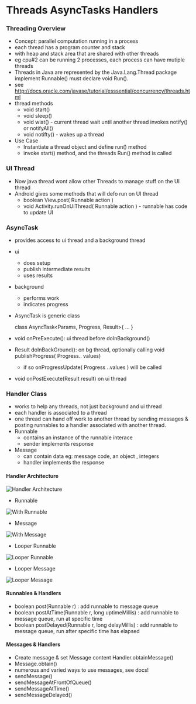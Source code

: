 Threads AsyncTasks Handlers
=============================

### Threading Overview

- Concept: parallel computation running in a process
- each thread has a program counter and stack
- with heap and stack area that are shared with other threads
- eg cpu#2 can be running 2 processes, each process can have mutiple threads
- Threads in Java are represented by the Java.Lang.Thread package implement Runnable() must declare void Run().
- see http://docs.oracle.com/javase/tutorial/esssential/concurrency/threads.html
- thread methods
    - void start()
    - void sleep() 
    - void wiat() - current thread wait until another thread invokes notify() or notifyAll()
    - void notifty() - wakes up a thread
- Use Case    
    - Instantiate a thread object and define run() method
    - invoke start() method, and the threads Run() method is called

### UI Thread 

- Now java thread wont allow other Threads to manage stuff on the UI thread
- Android gives some methods that will defo run on UI thread
    - boolean View.post( Runnable action )
    - void Activity.runOnUiThread( Runnable action ) - runnable has code to update UI 

### AsyncTask 

- provides access to ui thread and a background thread
- ui 
    - does setup
    - publish intermediate results
    - uses results
- background
    - performs work
    - indicates progress

- AsyncTask is generic class

     class AsyncTask<Params, Progress, Result>{
         ...
     }

- void onPreExecute(): ui thread before doInBackground()
- Result doInBackGround(): on bg thread, optionally calling void publishProgress( Progress.. values)
    - if so onProgressUpdate( Progress ..values ) will be called
- void onPostExecute(Result result) on ui thread

### Handler Class

- works to help any threads, not just background and ui thread
- each handler is associated to a thread
- one thread can hand off work to another thread by sending messages & posting runnables to a handler associated with another thread.
- Runnable
    - contains an instance of the runnable interace
    - sender implements response
- Message
    - can contain data eg: message code, an object , integers 
    - handler implements the response

#### Handler Architecture

![Handler Architecture](https://raw.github.com/vichou/Coursera-Android/master/pics/androidhandlerarch.png)

- Runnable

![With Runnable](https://raw.github.com/vichou/Coursera-Android/master/pics/androidhandlerarchrunnable.png)

- Message

![With Message](https://raw.github.com/vichou/Coursera-Android/master/pics/androidhandlerarchmessage.png)

- Looper Runnable

![Looper Runnable](https://raw.github.com/vichou/Coursera-Android/master/pics/androidhandlerarchlooperrunnable.png)

- Looper Message

![Looper Message](https://raw.github.com/vichou/Coursera-Android/master/pics/androidhandlerarchloopermessage.png)

#### Runnables & Handlers

- boolean post(Runnable r) : add runnable to message queue
- boolean postAtTime(Runnable r, long uptimeMillis) : add runnable to message queue, run at specific time
- boolean postDelayed(Runnable r, long delayMillis) : add runnable to message queue, run after specific time has elapsed

#### Messages & Handlers

- Create message & set Message content Handler.obtainMessage()
- Message.obtain()
- numerous and varied ways to use messages, see docs!
- sendMessage()
- sendMessageAtFrontOfQueue()
- sendMessageAtTime()
- sendMessageDelayed()






